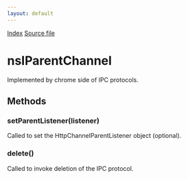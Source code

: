 ```yaml
---
layout: default
---
```

<div id='links'><a href="../index.html">Index</a>
<a href="http://dxr.mozilla.org/mozilla-central/source/netwerk/base/public/nsIParentChannel.idl">Source file</a>
</div>

# nsIParentChannel #
  
Implemented by chrome side of IPC protocols.  
  

## Methods ##

### setParentListener(listener) ###
  
Called to set the HttpChannelParentListener object (optional).  
  

### delete() ###
  
Called to invoke deletion of the IPC protocol.  
  

